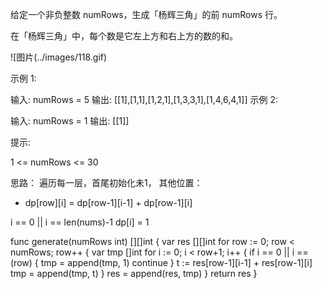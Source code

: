 给定一个非负整数 numRows，生成「杨辉三角」的前 numRows 行。

在「杨辉三角」中，每个数是它左上方和右上方的数的和。

![图片(../images/118.gif)

示例 1:

输入: numRows = 5
输出: [[1],[1,1],[1,2,1],[1,3,3,1],[1,4,6,4,1]]
示例 2:

输入: numRows = 1
输出: [[1]]
 

提示:

1 <= numRows <= 30


思路： 遍历每一层，首尾初始化未1， 其他位置：
* dp[row][i] = dp[row-1][i-1] + dp[row-1][i]

i == 0 || i == len(nums)-1 dp[i] = 1




func generate(numRows int) [][]int {
    var res [][]int
    for row := 0; row < numRows; row++ {
        var tmp []int
        for i := 0; i < row+1; i++ {
            if i == 0 || i == (row) {
                tmp = append(tmp, 1)
                continue
            }
            t := res[row-1][i-1] + res[row-1][i]
            tmp = append(tmp, t)
        }
        res = append(res, tmp)
    }
    return res
}